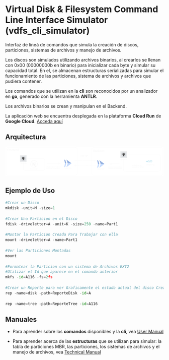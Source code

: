 # Virtual Disk & Filesystem Command Line Interface Simulator (vdfs_cli_simulator)

Interfaz de lineá de comandos que simula la creación de discos, particiones, sistemas de archivos y manejo de archivos. 

Los discos son simulados utilizando archivos binarios, al crearlos se llenan con 0x00 (00000000b en binario) para inicializar cada byte y simular su capacidad total. En el, se almacenan estructuras serializadas para simular el funcionamiento de las particiones, sistema de archivos y archivos que pudiera contener.

Los comandos que se utilizan en la **cli** son reconocidos por un analizador en **go**, generado con la herramienta **ANTLR**.

Los archivos binarios se crean y manipulan en el Backend.

La aplicación web se encuentra desplegada en la plataforma **Cloud Run** de **Google Cloud**. [Acceda aquí](https://vdfs-cli-simulator-gui-5320668054.us-east4.run.app)

## Arquitectura

![Arquitectura](/manuals/images/Arquitectura.svg)

## Ejemplo de Uso

```python
#Crear un Disco
mkdisk -unit=M -size=1

#Crear Una Particion en el Disco
fdisk -driveletter=A -unit=K -size=250 -name=Part1

#Montar la Particion Creada Para Trabajar con ella
mount -driveletter=A -name=Part1

#Ver las Particiones Montadas
mount

#Formatear la Particion con un sistema de Archivos EXT2
#Utilizar el Id que aparece en el comando anterior
mkfs -id=A116 -fs=2fs

#Crear un Reporte para ver Graficamente el estado actual del disco Creado
rep -name=disk -path=ReporteDisk -id=A 

rep -name=tree -path=ReporteTree -id=A116
```
## Manuales

* Para aprender sobre los **comandos** disponibles y la **cli**, vea [User Manual](/manuals/USER_MANUAL.md)

* Para aprender acerca de las **estructuras** que se utilizan para simular: la tabla de particiones MBR, las particiones, los sistemas de archivos y el manejo de archivos, vea [Technical Manual](/manuals/TECHNICAL_MANUAL.md)